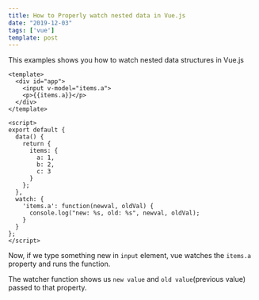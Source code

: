 ```yaml
---
title: How to Properly watch nested data in Vue.js
date: "2019-12-03"
tags: ['vue']
template: post
---
```



This examples shows you how to watch nested data structures in Vue.js

```html{20}
<template>
  <div id="app">
    <input v-model="items.a">
    <p>{{items.a}}</p>
  </div>
</template>

<script>
export default {
  data() {
    return {
      items: {
        a: 1,
        b: 2,
        c: 3
      }
    };
  },
  watch: {
    'items.a': function(newval, oldVal) {
      console.log("new: %s, old: %s", newval, oldVal);
    }
  }
};
</script>
```

Now, if we type something new in `input` element, vue watches the `items.a` property and runs the function.

The watcher function shows us `new value` and `old value`(previous value) passed to that property.
